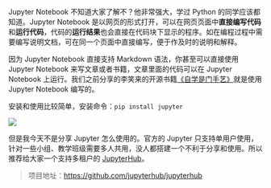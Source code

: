 Jupyter Notebook 不知道大家了解不？他非常强大，学过 Python 的同学应该都知道。Jupyter Notebook 是以网页的形式打开，可以在网页页面中**直接编写代码**和**运行代码**，代码的**运行结果**也会直接在代码块下显示的程序。如在编程过程中需要编写说明文档，可在同一个页面中直接编写，便于作及时的说明和解释。

因为 Jupyter Notebook 直接支持 Markdown 语法，你甚至可以直接使用 Jupyter Notebook 来写文章或者书籍，文章里面的代码可以在 Jupyter Notebook 上运行。我们之前分享的李笑来的开源书籍[《自学是门手艺》](https://github.com/selfteaching/the-craft-of-selfteaching)就是使用 Jupyter Notebook 编写的。

安装和使用比较简单，安装命令：`pip install jupyter`

![](https://pic3.zhimg.com/v2-d07ddde1d96cd3a71a5ecffe738907c2_r.jpg)

但是我今天不是分享 Jupyter 怎么使用的。官方的 Jupyter 只支持单用户使用，针对一些小组、教学班级需要多人共用，没人都搭建一个不利于分享和使用。所以推荐给大家一个支持多租户的 [JupyterHub](https://github.com/jupyterhub/jupyterhub)。


> 项目地址：https://github.com/jupyterhub/jupyterhub
